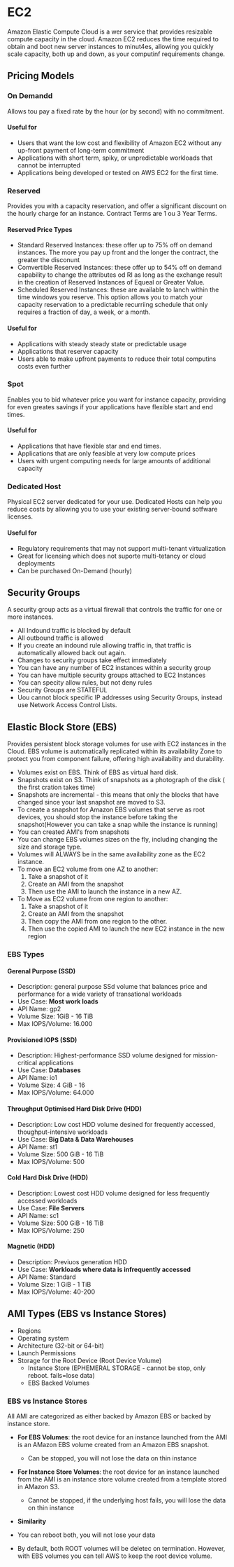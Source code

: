 # EC2

Amazon Elastic Compute Cloud is a wer service that provides resizable compute capacity in the cloud. Amazon EC2 reduces the time required to obtain and boot new server instances to minut4es, allowing you quickly scale capacity, both up and down, as your computinf requirements change.

## Pricing Models

### On Demandd

Allows tou pay a fixed rate by the hour (or by second) with no commitment.

#### Useful for

- Users that want the low cost and flexibility of Amazon EC2 without any up-front payment of long-term commitment
- Applications with short term, spiky, or unpredictable workloads that cannot be interrupted
- Applications being developed or tested on AWS EC2 for the first time.

### Reserved

Provides you with a capacity reservation, and offer a significant discount on the hourly charge for an instance. Contract Terms are 1 ou 3 Year Terms.

#### Reserved Price Types

- Standard Reserved Instances: these offer up to 75% off on demand instances. The more you pay up front and the longer the contract, the greater the disconunt
- Comvertible Reserved Instances: these offer up to 54% off on demand capability to change the attributes od RI as long as the exchange result in the creation of Reserved Instances of Equeal or Greater Value.
- Scheduled Reserved Instances: these are available to lanch within the time windows you reserve. This option allows you to match your capacity reservation to a predictable recurriing schedule that only requires a fraction of day, a week, or a month.

#### Useful for

- Applications with steady steady state or predictable usage
- Applications that reserver capacity
- Users able to make upfront payments to reduce their total computins costs even further

### Spot

Enables you to bid whatever price you want for instance capacity, providing for even greates savings if your applications have flexible start and end times.

#### Useful for

- Applications that have flexible star and end times.
- Applications that are only feasible at very low compute prices
- Users with urgent computing needs for large amounts of additional capacity

### Dedicated Host

Physical EC2 server dedicated for your use. Dedicated Hosts can help you reduce costs by allowing you to use your existing server-bound sotfware licenses.

#### Useful for

- Regulatory requirements that may not support multi-tenant virtualization
- Great for licensing which does not suporte multi-tetancy or cloud deployments
- Can be purchased On-Demand (hourly)

## Security Groups

A security group acts as a virtual firewall that controls the traffic for one or more instances.

- All Indound traffic is blocked by default
- All outbound traffic is allowed
- If you create an indound rule allowing traffic in, that traffic is automatically allowed back out again.
- Changes to security groups take effect immediately
- You can have any number of EC2 instances within a security  group
- You can have multiple security groups attached to EC2 Instances
- You can specity allow rules, but not deny rules
- Security Groups are STATEFUL
- Uou cannot block specific IP addresses using Security Groups, instead use Network Access Control Lists.

## Elastic Block Store (EBS)

Provides persistent block storage volumes for use with EC2 instances in the Cloud. EBS volume is automatically replicated within its availability Zone to protect you from component failure, offering high availability and durability.

- Volumes exist on EBS. Think of EBS as virtual hard disk.
- Snapshots exist on S3. Think of snapshots as a photograph of the disk ( the first cration takes time)
- Snapshots are incremental - this means that only the blocks that have changed since your last snapshot are moved to S3.
- To create a snapshot for Amazon EBS volumes that serve as root devices, you should stop the instance before taking the snapshot(However you can take a snap while the instance is running)
- You can created AMI's from snapshots
- You can change EBS volumes sizes on the fly, including changing the size and storage type.
- Volumes will ALWAYS be in the same availability zone as the EC2 instance.
- To move an EC2 volume from one AZ to another:
  1. Take a snapshot of it
  2. Create an AMI from the snapshot
  3. Then use the AMI to launch the instance in a new AZ.
- To Move as EC2 volume from one region to another:
  1. Take a snapshot of it
  2. Create an AMI from the snapshot
  3. Then copy the AMI from one region to the other.
  4. Then use the copied AMI to launch the new EC2 instance in the new region

### EBS Types

#### Gerenal Purpose (SSD)

- Description: general purpose SSd volume that balances price and performance for a wide variety of transational workloads
- Use Case: **Most work loads**
- API Name: gp2
- Volume Size: 1GiB - 16 TiB
- Max IOPS/Volume: 16.000

#### Provisioned IOPS (SSD)

- Description: Highest-performance SSD volume designed for mission-critical applications
- Use Case: **Databases**
- API Name: io1
- Volume Size: 4 GiB - 16
- Max IOPS/Volume: 64.000

#### Throughput Optimised Hard Disk Drive (HDD)

- Description: Low cost HDD volume desined for frequently accessed, thoughput-intensive workloads
- Use Case: **Big Data & Data Warehouses**
- API Name: st1
- Volume Size: 500 GiB - 16 TiB
- Max IOPS/Volume: 500

#### Cold Hard Disk Drive (HDD)

- Description: Lowest cost HDD volume designed for less frequently accessed workloads
- Use Case: **File Servers**
- API Name: sc1
- Volume Size: 500 GiB - 16 TiB
- Max IOPS/Volume: 250

#### Magnetic (HDD)

- Description: Previuos generation HDD
- Use Case: **Workloads where data is infrequently accessed**
- API Name: Standard
- Volume Size: 1 GiB - 1 TiB
- Max IOPS/Volume: 40-200

## AMI Types (EBS vs Instance Stores)

- Regions
- Operating system
- Architecture (32-bit or 64-bit)
- Launch Permissions
- Storage for the Root Device (Root Device Volume)
  - Instance Store (EPHEMERAL STORAGE - cannot be stop, only reboot. fails=lose data)
  - EBS Backed Volumes

### EBS vs Instance Stores

All AMI are categorized as either backed by Amazon EBS or backed by instance store.

- **For EBS Volumes**: the root device for an instance launched from the AMI is an AMazon EBS volume created from an Amazon EBS snapshot.
  - Can be stopped, you will not lose the data on thin instance
- **For Instance Store Volumes**: the root device for an instance launched from the AMI is an instance store volume created from a template stored in AMazon S3.
  - Cannot be stopped, if the underlying host fails, you will lose the data on thin instance

 - **Similarity**
  - You can reboot both, you will not lose your data
  - By default, both ROOT volumes will be deletec on termination. However, with EBS volumes you can tell AWS to keep the root device volume.
  
